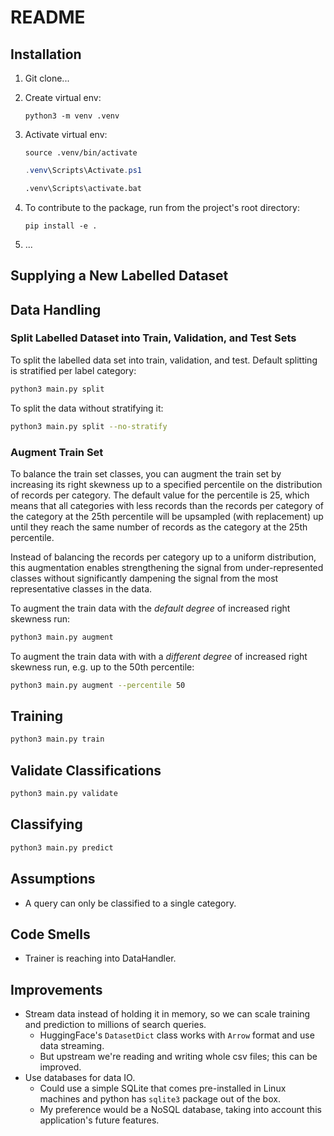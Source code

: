 # README

## Installation

1. Git clone...
2. Create virtual env:

    ```bash/powershell/cmd
    python3 -m venv .venv
    ```

3. Activate virtual env:

    ```bash/zsh
    source .venv/bin/activate
    ```

    ```powershell
    .venv\Scripts\Activate.ps1
    ```

    ```cmd
    .venv\Scripts\activate.bat
    ```

4. To contribute to the package, run from the project's root directory:

    ```bash/zsh
    pip install -e .
    ```

5. ...

## Supplying a New Labelled Dataset

## Data Handling

### Split Labelled Dataset into Train, Validation, and Test Sets

To split the labelled data set into train, validation, and test. Default splitting is stratified per label category:

```bash
python3 main.py split
```

To split the data without stratifying it:

```bash
python3 main.py split --no-stratify
```

### Augment Train Set

To balance the train set classes, you can augment the train set by increasing its right skewness up to a specified percentile on the distribution of records per category. The default value for the percentile is 25, which means that all categories with less records than the records per category of the category at the 25th percentile will be upsampled (with replacement) up until they reach the same number of records as the category at the 25th percentile.

Instead of balancing the records per category up to a uniform distribution, this augmentation enables strengthening the signal from under-represented classes without significantly dampening the signal from the most representative classes in the data.

To augment the train data with the *default degree* of increased right skewness run:

```bash
python3 main.py augment
```

To augment the train data with with a *different degree* of increased right skewness run, e.g. up to the 50th percentile:

```bash
python3 main.py augment --percentile 50
```

## Training

```bash
python3 main.py train
```

## Validate Classifications

```bash
python3 main.py validate
```

## Classifying

```bash
python3 main.py predict
```

## Assumptions

* A query can only be classified to a single category.

## Code Smells

* Trainer is reaching into DataHandler.

## Improvements

* Stream data instead of holding it in memory, so we can scale training and prediction to millions of search queries.
  * HuggingFace's `DatasetDict` class works with `Arrow` format and use data streaming.
  * But upstream we're reading and writing whole csv files; this can be improved.
* Use databases for data IO.
  * Could use a simple SQLite that comes pre-installed in Linux machines and python has `sqlite3` package out of the box.
  * My preference would be a NoSQL database, taking into account this application's future features.
